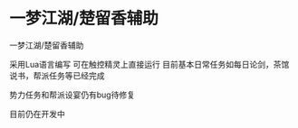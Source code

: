 # 一梦江湖/楚留香辅助

一梦江湖/楚留香辅助

采用Lua语言编写
可在触控精灵上直接运行
目前基本日常任务如每日论剑，茶馆说书，帮派任务等已经完成

势力任务和帮派设宴仍有bug待修复

目前仍在开发中
